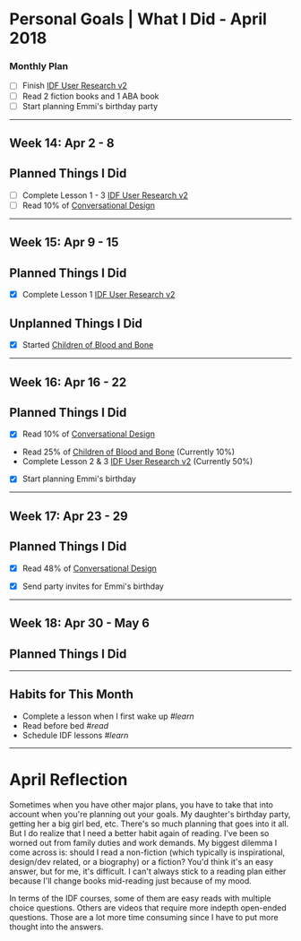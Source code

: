 Personal Goals | What I Did - April 2018
==============

### Monthly Plan
- [ ] Finish [IDF User Research v2](https://github.com/candicodeit/personal-goals/projects/3) 
- [ ] Read 2 fiction books and 1 ABA book
- [ ] Start planning Emmi's birthday party

---

## Week 14: Apr 2 - 8

## Planned Things I Did
- [ ] Complete Lesson 1 - 3 [IDF User Research v2](https://github.com/candicodeit/personal-goals/projects/3)
- [ ] Read 10% of [Conversational Design](https://abookapart.com/products/conversational-design)

---

## Week 15: Apr 9 - 15

## Planned Things I Did
- [x] Complete Lesson 1 [IDF User Research v2](https://github.com/candicodeit/personal-goals/projects/3)

## Unplanned Things I Did
- [x] Started [Children of Blood and Bone](https://www.goodreads.com/book/show/34728667-children-of-blood-and-bone)

---

## Week 16: Apr 16 - 22

## Planned Things I Did
- [x] Read 10% of [Conversational Design](https://abookapart.com/products/conversational-design)
- Read 25% of [Children of Blood and Bone](https://www.goodreads.com/book/show/34728667-children-of-blood-and-bone) (Currently 10%)
- Complete Lesson 2 & 3 [IDF User Research v2](https://github.com/candicodeit/personal-goals/projects/3) (Currently 50%)
- [x] Start planning Emmi's birthday

---

## Week 17: Apr 23 - 29

## Planned Things I Did
- [x] Read 48% of [Conversational Design](https://abookapart.com/products/conversational-design)
- [x] Send party invites for Emmi's birthday


---

## Week 18: Apr 30 - May 6

## Planned Things I Did

---

## Habits for This Month
- Complete a lesson when I first wake up *#learn*
- Read before bed *#read*
- Schedule IDF lessons *#learn*

---


# April Reflection
Sometimes when you have other major plans, you have to take that into account when you're planning out your goals. My daughter's birthday party, getting her a big girl bed, etc. There's so much planning that goes into it all. But I do realize that I need a better habit again of reading. I've been so worned out from family duties and work demands. My biggest dilemma I come across is: should I read a non-fiction (which typically is inspirational, design/dev related, or a biography) or a fiction? You'd think it's an easy answer, but for me, it's difficult. I can't always stick to a reading plan either because I'll change books mid-reading just because of my mood. 

In terms of the IDF courses, some of them are easy reads with multiple choice questions. Others are videos that require more indepth open-ended questions. Those are a lot more time consuming since I have to put more thought into the answers. 
